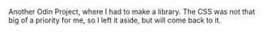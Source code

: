 Another Odin Project, where I had to make a library.
The CSS was not that big of a priority for me, so I left it aside, but will come back to it.
